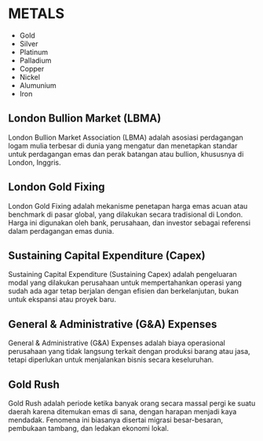 # METALS

- Gold
- Silver
- Platinum
- Palladium
- Copper
- Nickel
- Alumunium
- Iron

## London Bullion Market (LBMA)

London Bullion Market Association (LBMA) adalah asosiasi perdagangan logam mulia terbesar di dunia yang mengatur dan menetapkan standar untuk perdagangan emas dan perak batangan atau bullion, khususnya di London, Inggris.

## London Gold Fixing

London Gold Fixing adalah mekanisme penetapan harga emas acuan atau benchmark di pasar global, yang dilakukan secara tradisional di London. Harga ini digunakan oleh bank, perusahaan, dan investor sebagai referensi dalam perdagangan emas dunia.

## Sustaining Capital Expenditure (Capex)

Sustaining Capital Expenditure (Sustaining Capex) adalah pengeluaran modal yang dilakukan perusahaan untuk mempertahankan operasi yang sudah ada agar tetap berjalan dengan efisien dan berkelanjutan, bukan untuk ekspansi atau proyek baru.

## General & Administrative (G&A) Expenses

General & Administrative (G&A) Expenses adalah biaya operasional perusahaan yang tidak langsung terkait dengan produksi barang atau jasa, tetapi diperlukan untuk menjalankan bisnis secara keseluruhan.

## Gold Rush

Gold Rush adalah periode ketika banyak orang secara massal pergi ke suatu daerah karena ditemukan emas di sana, dengan harapan menjadi kaya mendadak. Fenomena ini biasanya disertai migrasi besar-besaran, pembukaan tambang, dan ledakan ekonomi lokal.